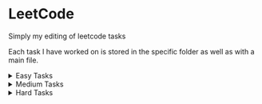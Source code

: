# LeetCode

Simply my editing of leetcode tasks

Each task I have worked on is stored in the specific folder as well as with a main file.

<details><summary>Easy Tasks</summary>
<p>

| Task | Description                                                               |
| ---- | :------------------------------------------------------------------------ |
| 0001 | [Two Sum](https://leetcode.com/problems/two-sum/)                         |
| 0217 | [Contains Duplicate](https://leetcode.com/problems/contains-duplicate/)   |
| 0242 | [Valid Anagram](https://leetcode.com/problems/valid-anagram/description/) |
|      |                                                                           |
|      |                                                                           |
|      |                                                                           |
|      |                                                                           |

</p>
</details>

<details><summary>Medium Tasks</summary>
<p>

| Task | Description                                                                                                                     |
| ---- | :------------------------------------------------------------------------------------------------------------------------------ |
| 0002 | [Add Two Numbers](https://leetcode.com/problems/add-two-numbers/)                                                               |
| 0003 | [Longest Substring Without Repeating Characters](https://leetcode.com/problems/longest-substring-without-repeating-characters/) |
|      |                                                                                                                                 |
|      |                                                                                                                                 |
|      |                                                                                                                                 |
|      |                                                                                                                                 |
|      |                                                                                                                                 |

</p>
</details>

<details><summary>Hard Tasks</summary>
<p>

| Task | Description                                                                                           |
| ---- | :---------------------------------------------------------------------------------------------------- |
| 0004 | [Median of Two Sorted Arrays](https://leetcode.com/problems/median-of-two-sorted-arrays/submissions/) |
|      |                                                                                                       |
|      |                                                                                                       |
|      |                                                                                                       |
|      |                                                                                                       |
|      |                                                                                                       |
|      |                                                                                                       |

</p>
</details>
